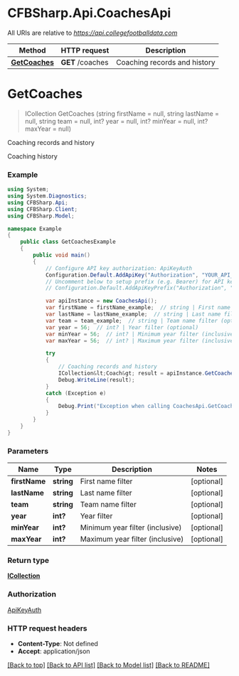 # CFBSharp.Api.CoachesApi

All URIs are relative to *https://api.collegefootballdata.com*

Method | HTTP request | Description
------------- | ------------- | -------------
[**GetCoaches**](CoachesApi.md#getcoaches) | **GET** /coaches | Coaching records and history


<a name="getcoaches"></a>
# **GetCoaches**
> ICollection<Coach> GetCoaches (string firstName = null, string lastName = null, string team = null, int? year = null, int? minYear = null, int? maxYear = null)

Coaching records and history

Coaching history

### Example
```csharp
using System;
using System.Diagnostics;
using CFBSharp.Api;
using CFBSharp.Client;
using CFBSharp.Model;

namespace Example
{
    public class GetCoachesExample
    {
        public void main()
        {
            // Configure API key authorization: ApiKeyAuth
            Configuration.Default.AddApiKey("Authorization", "YOUR_API_KEY");
            // Uncomment below to setup prefix (e.g. Bearer) for API key, if needed
            // Configuration.Default.AddApiKeyPrefix("Authorization", "Bearer");

            var apiInstance = new CoachesApi();
            var firstName = firstName_example;  // string | First name filter (optional) 
            var lastName = lastName_example;  // string | Last name filter (optional) 
            var team = team_example;  // string | Team name filter (optional) 
            var year = 56;  // int? | Year filter (optional) 
            var minYear = 56;  // int? | Minimum year filter (inclusive) (optional) 
            var maxYear = 56;  // int? | Maximum year filter (inclusive) (optional) 

            try
            {
                // Coaching records and history
                ICollection&lt;Coach&gt; result = apiInstance.GetCoaches(firstName, lastName, team, year, minYear, maxYear);
                Debug.WriteLine(result);
            }
            catch (Exception e)
            {
                Debug.Print("Exception when calling CoachesApi.GetCoaches: " + e.Message );
            }
        }
    }
}
```

### Parameters

Name | Type | Description  | Notes
------------- | ------------- | ------------- | -------------
 **firstName** | **string**| First name filter | [optional] 
 **lastName** | **string**| Last name filter | [optional] 
 **team** | **string**| Team name filter | [optional] 
 **year** | **int?**| Year filter | [optional] 
 **minYear** | **int?**| Minimum year filter (inclusive) | [optional] 
 **maxYear** | **int?**| Maximum year filter (inclusive) | [optional] 

### Return type

[**ICollection<Coach>**](Coach.md)

### Authorization

[ApiKeyAuth](../README.md#ApiKeyAuth)

### HTTP request headers

 - **Content-Type**: Not defined
 - **Accept**: application/json

[[Back to top]](#) [[Back to API list]](../README.md#documentation-for-api-endpoints) [[Back to Model list]](../README.md#documentation-for-models) [[Back to README]](../README.md)


